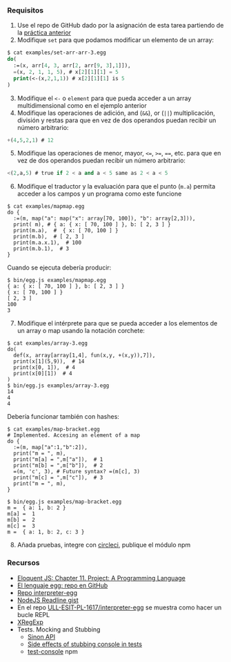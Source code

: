 
### Requisitos

1. Use el repo de GitHub dado por la asignación de esta tarea partiendo de la [práctica anterior](https://crguezl.github.io/ull-esit-1617/_book/practicas/practica-egg-2.html)
2. Modifique `set` para que podamos modificar un elemento de un array:
  ```lisp
  $ cat examples/set-arr-arr-3.egg 
  do(
    :=(x, arr[4, 3, arr[2, arr[9, 3],1]]),
    =(x, 2, 1, 1, 5), # x[2][1][1] = 5
    print(<-(x,2,1,1)) # x[2][1][1] is 5
  )
  ```
3. Modifique el `<-` o `element` para que pueda acceder a un array multidimensional como en el ejemplo anterior
4. Modifique las operaciones de adición, and (`&&`), or (`||`) multiplicación, división y restas para que en vez de dos operandos puedan recibir un número  arbitrario:
  ```lisp
  +(4,5,2,1) # 12
  ```
5.  Modifique las operaciones de menor, mayor, `<=`, `>=`, `==`, etc. para que en vez de dos operandos puedan recibir un número  arbitrario:
  ```lisp
  <(2,a,5) # true if 2 < a and a < 5 same as 2 < a < 5
  ```
6. Modifique el traductor y la evaluación para que el punto (`m.a`) permita acceder a los campos y un programa como este funcione
  ```
  $ cat examples/mapmap.egg 
  do {
    :=(m, map("a": map("x": array[70, 100]), "b": array[2,3])),
    print( m), # { a: { x: [ 70, 100 ] }, b: [ 2, 3 ] }
    print(m.a),  #  { x: [ 70, 100 ] }
    print(m.b),  # [ 2, 3 ]
    print(m.a.x.1),  # 100
    print(m.b.1),  # 3
  }
  ```
  Cuando se ejecuta debería producir:
  ```
  $ bin/egg.js examples/mapmap.egg 
  { a: { x: [ 70, 100 ] }, b: [ 2, 3 ] }
  { x: [ 70, 100 ] }
  [ 2, 3 ]
  100
  3
  ```
7. Modifique el intérprete para que se pueda acceder a los elementos de un array o map usando la notación corchete: 
  ```
  $ cat examples/array-3.egg 
  do(
    def(x, array[array[1,4], fun(x,y, +(x,y)),7]),
    print(x[1](5,9)),  # 14
    print(x[0, 1]),  # 4
    print(x[0][1])  # 4
  )
  $ bin/egg.js examples/array-3.egg 
  14
  4
  4
  ```
  Debería funcionar también con hashes:
  ```
  $ cat examples/map-bracket.egg 
  # Implemented. Accesing an element of a map
  do {
    :=(m, map["a":1,"b":2]),
    print("m = ", m),
    print("m[a] = ",m["a"]),  # 1
    print("m[b] = ",m["b"]),  # 2
    =(m, 'c', 3), # Future syntax? =(m[c], 3)
    print("m[c] = ",m["c"]),  # 3
    print("m = ", m),
  }

  $ bin/egg.js examples/map-bracket.egg 
  m =  { a: 1, b: 2 }
  m[a] =  1
  m[b] =  2
  m[c] =  3
  m =  { a: 1, b: 2, c: 3 }
  ```

8. Añada pruebas, integre con [circleci](https://circleci.com/), publique el módulo npm

### Recursos

* [Eloquent JS: Chapter 11. Project: A Programming Language](http://eloquentjavascript.net/11_language.html)
* [El lenguaje egg: repo en GitHub](https://github.com/ULL-ESIT-PL-1617/egg)
* [Repo interpreter-egg](https://github.com/ULL-ESIT-PL-1617/interpreter-egg)
* [NodeJS Readline gist](https://gist.github.com/crguezl/430642e29a2b9293317320d0d1759387)
* En el repo [ULL-ESIT-PL-1617/interpreter-egg](https://github.com/ULL-ESIT-PL-1617/interpreter-egg) se muestra como hacer un bucle REPL
* [XRegExp](http://xregexp.com/)
* Tests. Mocking and Stubbing
    * [Sinon API](http://sinonjs.org/releases/v1.17.7/)
    * [Side effects of stubbing console in tests](https://gyandeeps.com/console-stubbing/)
    * [test-console](https://github.com/jamesshore/test-console) npm


